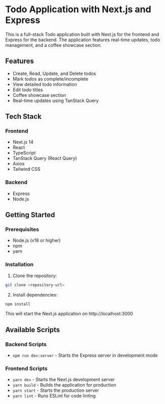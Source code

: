# Todo Application with Next.js and Express

This is a full-stack Todo application built with Next.js for the frontend and Express for the backend. The application features real-time updates, todo management, and a coffee showcase section.

## Features

- Create, Read, Update, and Delete todos
- Mark todos as complete/incomplete
- View detailed todo information
- Edit todo titles
- Coffee showcase section
- Real-time updates using TanStack Query

## Tech Stack

### Frontend

- Next.js 14
- React
- TypeScript
- TanStack Query (React Query)
- Axios
- Tailwind CSS

### Backend

- Express
- Node.js

## Getting Started

### Prerequisites

- Node.js (v18 or higher)
- npm
- yarn

### Installation

1. Clone the repository:

```bash
git clone <repository-url>
```

2. Install dependencies:

```bash
npm install
```

This will start the Next.js application on http://localhost:3000

## Available Scripts

### Backend Scripts

- `npm run dev:server` - Starts the Express server in development mode

### Frontend Scripts

- `yarn dev` - Starts the Next.js development server
- `yarn build` - Builds the application for production
- `yarn start` - Starts the production server
- `yarn lint` - Runs ESLint for code linting
